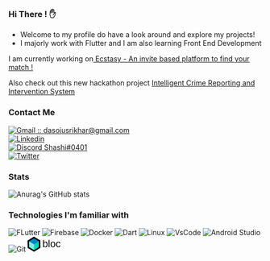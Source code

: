 ### Hi There !  :hand:

- Welcome to my profile do have a look around and explore my projects!  
- I majorly work with Flutter and I am also learning Front End Development   

I am currently working on<a href="https://github.com/srikharshashi/dating_app"> Ecstasy - An invite based platform to find your match !  </a>

Also check out this new hackathon project [Intelligent Crime Reporting and Intervention System](https://github.com/srikharshashi/sih2022-docs)  

### Contact Me
<a href="mailto:dasojusrikhar@gmail.com">  ![Gmail](https://img.shields.io/badge/Gmail-D14836?style=for-the-badge&logo=gmail&logoColor=white)   :: dasojusrikhar@gmail.com    </a>  
 <a href  ="https://www.linkedin.com/in/srikhar-shashi/">  ![Linkedin](https://img.shields.io/badge/LinkedIn-0077B5?style=for-the-badge&logo=linkedin&logoColor=white)</a>  
 <a href ="https://discordapp.com/users/Shashi#0401"> ![Discord](https://img.shields.io/badge/Discord-7289DA?style=for-the-badge&logo=discord&logoColor=white) Shashi#0401 </a>  
<a href="https://twitter.com/SrikharShashi" >![Twitter](https://img.shields.io/badge/Twitter-1DA1F2?style=for-the-badge&logo=twitter&logoColor=white)
</a>

 
### Stats

![Anurag's GitHub stats](https://github-readme-stats.vercel.app/api?username=srikharshashi&show_icons=true&theme=radical)

### Technologies I'm familiar with

![FLutter](https://img.shields.io/badge/Flutter-02569B?style=for-the-badge&logo=flutter&logoColor=white) ![Firebase](https://img.shields.io/badge/firebase-ffca28?style=for-the-badge&logo=firebase&logoColor=black) ![Docker](https://img.shields.io/badge/Docker-2CA5E0?style=for-the-badge&logo=docker&logoColor=white) ![Dart](https://img.shields.io/badge/Dart-0175C2?style=for-the-badge&logo=dart&logoColor=white) ![Linux](https://img.shields.io/badge/Linux-FCC624?style=for-the-badge&logo=linux&logoColor=black) ![VsCode](https://img.shields.io/badge/Visual_Studio_Code-0078D4?style=for-the-badge&logo=visual%20studio%20code&logoColor=white) ![Android Studio](https://img.shields.io/badge/Android_Studio-3DDC84?style=for-the-badge&logo=android-studio&logoColor=white)
![Git](https://img.shields.io/badge/Git-F05032?style=for-the-badge&logo=git&logoColor=white)   <img src="https://raw.githubusercontent.com/felangel/bloc/master/docs/assets/bloc_logo_full.png" height="30" alt="Bloc" />
